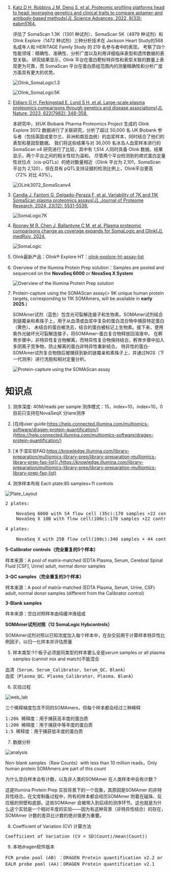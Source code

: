 1.  [Katz D H, Robbins J M, Deng S, et al. Proteomic profiling platforms head to head: leveraging genetics and clinical traits to compare aptamer-and antibody-based methods[J]. Science Advances, 2022, 8(33): eabm5164.](https://www.science.org/doi/full/10.1126/sciadv.abm5164)

    评估了 SomaScan 1.3K（1301 种试剂）、SomaScan 5K（4979 种试剂）和 Olink Explore（1472 种试剂）三种分析技术在 Jackson Heart Study的568名成年人和 HERITAGE Family Study 的 219 名参与者中的表现，
    考察了四个性能领域：精确性、准确性、分析广度以及利用详细临床表型和遗传数据的表型关联。
    研究结果显示，Olink 平台在蛋白靶标特异性和表型关联的数量上表现更为可靠，而 SomaScan 平台在蛋白质组范围内的测量精确性和分析广度方面具有更大的优势。

    ![Olink_SomaLogic1.3](./Olink_SomaLogic1.3K.jpg)

    ![Olink_SomaLogic5K](./Olink_SomaLogic5K.jpg)

2.  [Eldjarn G H, Ferkingstad E, Lund S H, et al. Large-scale plasma proteomics comparisons through genetics and disease associations[J]. Nature, 2023, 622(7982): 348-358.](https://www.nature.com/articles/s41586-023-06563-x)

    本研究中，对UK Biobank Pharma Proteomics Project 生成的 Olink Explore 3072 数据进行了关联研究，分析了超过 50,000 名 UK Biobank 参与者（包括英国或爱尔兰、非洲和南亚血统）的血浆样本，同时结合了他们的表型和基因型数据。
    我们将这些结果与对 36,000 名冰岛人血浆样本进行的 SomaScan v4 研究进行了比较，其中有 1,514 人同时具备 Olink 数据。结果显示，两个平台之间的相关性较为温和。
    尽管两个平台检测到的顺式蛋白定量性状位点（cis-pQTLs）的绝对数量相近（Olink 平台为 2,101，SomaScan 平台为 2,120），但在具有 pQTL支持证据的检测比例上，Olink平台更高（72% 对比 43%）。

    ![OLink3072_SomaScanv4](./Olink3072_SomaScanv4.png)

3.  [Candia J, Fantoni G, Delgado-Peraza F, et al. Variability of 7K and 11K SomaScan plasma proteomics assays[J]. Journal of Proteome Research, 2024, 23(12): 5531-5539.](https://pubs.acs.org/doi/full/10.1021/acs.jproteome.4c00667)

    ![SomaLogic7K](./SomaScan_7K.jpeg)

4.  [Rooney M R, Chen J, Ballantyne C M, et al. Plasma proteomic comparisons change as coverage expands for SomaLogic and Olink[J]. medRxiv, 2024.](https://pmc.ncbi.nlm.nih.gov/articles/PMC11261933/)

    ![SomaLogic](./Head-to-Head-Chart-v4.png)

5.  Olink最新产品：Olink® Explore HT：[olink-explore-ht-assay-list](./olink-explore-ht-assay-list.xlsx)

6.  Overview of the Illumina Protein Prep solution：Samples are pooled and sequenced on the **NovaSeq 6000** or **NovaSeq X System**

    ![Overview of the Illumina Protein Prep solution](./Overview_of_the_Illumina_Protein_Prep_solution.png)

7.  Protein-capture using the SOMAScan assay(> 9K unique human protein targets, corresponding to 11K SOMAmers, will be available in **early 2025**.)

    SOMAmer试剂（蓝色）包含光可裂解连接子和生物素。SOMAmer试剂结合到链霉亲和素珠子上，用于从血清或血浆中复杂的蛋白混合物中捕获特定蛋白（黄色）。
    未结合的蛋白被洗去，结合的蛋白被标记上生物素。接下来，使用紫外光破坏光可裂解连接子，将SOMAmer–蛋白复合物释放回溶液中。
   在孵育步骤中，非特异性复合物解离，而特异性复合物保持结合。孵育步骤中加入多阴离子竞争物，防止解离的蛋白非特异性重新结合。
    特异性的蛋白-SOMAmer试剂复合物随后被捕获到新的链霉亲和素珠子上，并通过NGS（下一代测序）进行洗脱和相对定量分析。

    ![Protein-capture using the SOMAScan assay](./Protein-capture-using-the-SOMAScan-assay.png)

# 知识点

1. 测序深度: 40M/reads per sample 测序模式：15，index=10，index=10，0 目前只支持在NovaSeqX 分lane测序

2. [在线user guide:https://help.connected.illumina.com/multiomics-software/dragen-protein-quantification/](https://help.connected.illumina.com/multiomics-software/dragen-protein-quantification/)

3. [关于湿实验FAQ:https://knowledge.illumina.com/library-preparation/multiomics-library-prep/library-preparation-multiomics-library-prep-faq-list](./https://knowledge.illumina.com/library-preparation/multiomics-library-prep/library-preparation-multiomics-library-prep-faq-list)

4.  测序样本布局 Each plate:85 samples+11 controls

![Plate_Layout](./Plate_Layout.png)

<pre>
2 plates:

    NovaSeq 6000 with S4 flow cell (35c):170 samples +22 controls
    NovaSeq X 10B with flow cell(100c):170 samples +22 controls

4 plates:

    NovaSeq X with 25B flow cell(100c):340 samples + 44 controls
</pre>

**5-Calibrator controls（完全重复的5个样本）**

样本来源：A pool of matrix-matched (EDTA Plasma, Serum, Cerebral Spinal Fluid [CSF], Urine) adult, normal donor samples

**3-QC samples（完全重复的3个样本）**

样本来源：A pool of matrix-matched (EDTA Plasma, Serum, Urine, CSF) adult, normal donor samples (different from the Calibrator control)

**3-Blank samples**

样本来源：空白对照样本由纯缓冲液组成

**SOMAmer试剂对照（12 SomaLogic Hybcontrols）**

SOMAmer试剂对照以已知浓度加入每个样本中，在杂交前用于计算样本特异性比例因子，以归一化样本并评估质量

5.  样本类型:1个板子必须是同类型的样本要么全是serum samples or all plasma samples (cannot mix and match)不能混合
<pre>
血清（Serum、Serum_Calibrator、Serum_QC、Blank）
血浆（Plasma_QC、Plasma_Calibrator、Plasma、Blank）
</pre>

6.  实验过程

![web_lab](./wetlab.avif)

三个稀释梯度包含不同的SOMAmers，但每个样本都会经过三种稀释
<pre>
1:20k 稀释度：用于捕获高丰度的蛋白质
1:200 稀释度：用于捕获中等丰度的蛋白质
1:5 稀释度：用于捕获低丰度的蛋白质
</pre>

7.  数据分析

![analysis](./analysis.png)

Non-blank samples（Raw Counts）with less than 10 million reads，Only human protein SOMAmers are part of this count

为什么空白样本会有计数，以及非人类的SOMAmer 在人类样本中会有计数？

这是Illumina Protein Prep 实验背景下的一个现象，其原因是SOMAmer 的非特异性结合。在文库制备过程中，所有的样本都会经历SOMAmer 附着在磁珠、反应板的侧壁和底部。这些SOMAmer 会被带入到后续的测序环节。这也就是为什么这个实验是一个相对丰度的实验——因为有这种背景（非特异性结合）的存在，SOMAmer 计数的差异比计数的绝对值更为重要。

8.   Coefficient of Variation (CV) 计算方法

<pre>Coefficient of Variation (CV = SD(Count)/mean(Count)) </pre> 

9.  本地dragen软件版本
<pre>
FCR probe pool (AB) ：DRAGEN Protein quantification v2.2 or higher
EALR probe pool (AA)：DRAGEN Protein quantification v2.1
</pre> 




